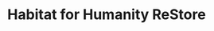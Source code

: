 ---
title: "Habitat for Humanity ReStore"
url: /bloomington/habitat-for-humanity-restore/
shop: Gebrauchtwaren
---